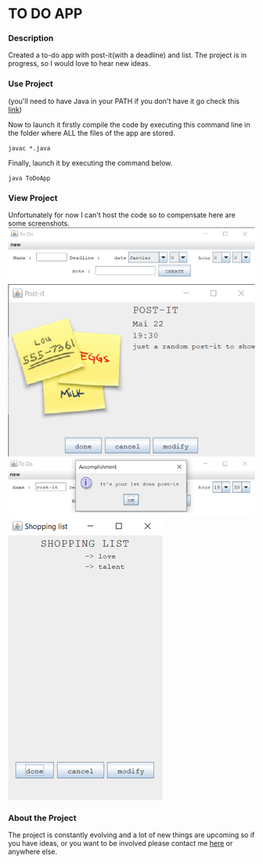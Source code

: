 # TO DO APP



### Description
Created a to-do app with post-it(with a deadline) and list. The project is in progress, so I would love to hear new ideas.

### Use Project
(you'll need to have Java in your PATH if you don't have it go check this [link](https://javatutorial.net/set-java-home-windows-10))

Now to launch it firstly compile the code by executing this command line in the folder where ALL the files of the app are stored.
```
javac *.java
```
Finally, launch it by executing the command below.
```
java ToDoApp
```
### View Project
Unfortunately for now I can't host the code so to compensate here are some screenshots.
<img src="screenshots/main_frame.png">
<img src="screenshots/post_it.png">
<img src="screenshots/accomplishment.png">
<img src="screenshots/list.png">

### About the Project
The project is constantly evolving and a lot of new things are upcoming so if you have ideas, or you want to be involved please contact me [here](poire.erwan2005@gmail.com) or anywhere else.
